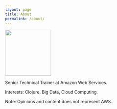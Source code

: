 ```yaml
---
layout: page
title: About
permalink: /about/
---
```


<img height="150" src="{{ site.url }}/images/asimj_400x400.jpg">

Senior Technical Trainer at Amazon Web Services.

Interests: Clojure, Big Data, Cloud Computing. 

Note: Opinions and content does not represent AWS.
